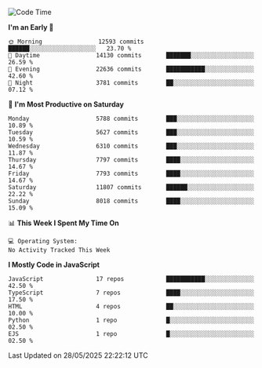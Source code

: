 <!--START_SECTION:waka-->
![Code Time](http://img.shields.io/badge/Code%20Time-3%2C498%20hrs%2059%20mins-blue)

**I'm an Early 🐤** 

```text
🌞 Morning                12593 commits       ██████░░░░░░░░░░░░░░░░░░░   23.70 % 
🌆 Daytime                14130 commits       ███████░░░░░░░░░░░░░░░░░░   26.59 % 
🌃 Evening                22636 commits       ███████████░░░░░░░░░░░░░░   42.60 % 
🌙 Night                  3781 commits        ██░░░░░░░░░░░░░░░░░░░░░░░   07.12 % 
```
📅 **I'm Most Productive on Saturday** 

```text
Monday                   5788 commits        ███░░░░░░░░░░░░░░░░░░░░░░   10.89 % 
Tuesday                  5627 commits        ███░░░░░░░░░░░░░░░░░░░░░░   10.59 % 
Wednesday                6310 commits        ███░░░░░░░░░░░░░░░░░░░░░░   11.87 % 
Thursday                 7797 commits        ████░░░░░░░░░░░░░░░░░░░░░   14.67 % 
Friday                   7793 commits        ████░░░░░░░░░░░░░░░░░░░░░   14.67 % 
Saturday                 11807 commits       ██████░░░░░░░░░░░░░░░░░░░   22.22 % 
Sunday                   8018 commits        ████░░░░░░░░░░░░░░░░░░░░░   15.09 % 
```


📊 **This Week I Spent My Time On** 

```text
💻 Operating System: 
No Activity Tracked This Week
```

**I Mostly Code in JavaScript** 

```text
JavaScript               17 repos            ███████████░░░░░░░░░░░░░░   42.50 % 
TypeScript               7 repos             ████░░░░░░░░░░░░░░░░░░░░░   17.50 % 
HTML                     4 repos             ██░░░░░░░░░░░░░░░░░░░░░░░   10.00 % 
Python                   1 repo              █░░░░░░░░░░░░░░░░░░░░░░░░   02.50 % 
EJS                      1 repo              █░░░░░░░░░░░░░░░░░░░░░░░░   02.50 % 
```




 Last Updated on 28/05/2025 22:22:12 UTC
<!--END_SECTION:waka-->

<!--
**likaiqiang/likaiqiang** is a ✨ _special_ ✨ repository because its `README.md` (this file) appears on your GitHub profile.

Here are some ideas to get you started:

- 🔭 I’m currently working on ...
- 🌱 I’m currently learning ...
- 👯 I’m looking to collaborate on ...
- 🤔 I’m looking for help with ...
- 💬 Ask me about ...
- 📫 How to reach me: ...
- 😄 Pronouns: ...
- ⚡ Fun fact: ...
-->
